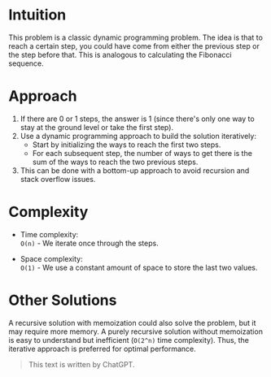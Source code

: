 # Intuition
This problem is a classic dynamic programming problem. The idea is that to reach a certain step, you could have come from either the previous step or the step before that. This is analogous to calculating the Fibonacci sequence.

# Approach
1. If there are 0 or 1 steps, the answer is 1 (since there's only one way to stay at the ground level or take the first step).
2. Use a dynamic programming approach to build the solution iteratively:
   - Start by initializing the ways to reach the first two steps.
   - For each subsequent step, the number of ways to get there is the sum of the ways to reach the two previous steps.
3. This can be done with a bottom-up approach to avoid recursion and stack overflow issues.

# Complexity
- Time complexity:  
  `O(n)` - We iterate once through the steps.

- Space complexity:  
  `O(1)` - We use a constant amount of space to store the last two values.

# Other Solutions
A recursive solution with memoization could also solve the problem, but it may require more memory. A purely recursive solution without memoization is easy to understand but inefficient (`O(2^n)` time complexity). Thus, the iterative approach is preferred for optimal performance.

> This text is written by ChatGPT.